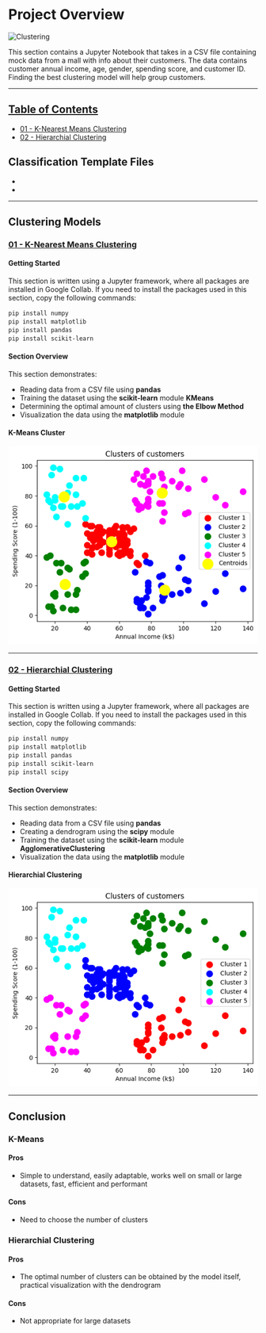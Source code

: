 # **Project Overview** ##
![Clustering](https://1.bp.blogspot.com/-fHdsJ8Q5TFU/WjqTHcKqZ-I/AAAAAAAAAic/_tVg-_c5XjcU96uWkMlzvkJ-yY3kyx2JgCLcBGAs/s1600/K-Means-Clustering-In-Machine-Learning.jpg)

This section contains a Jupyter Notebook that takes in a CSV file containing mock data from a mall with info about their customers. The data contains customer annual income, age, gender, spending score, and customer ID. Finding the best clustering model will help group customers. 

---
## [Table of Contents](#Clustering-Models)
- [01 - K-Nearest Means Clustering](#01---K-Nearest-Means-Clustering)
- [02 - Hierarchial Clustering](#02---Hierarchial-Clustering)

## Classification Template Files 
-
-

---
## **Clustering Models**
### **[01 - K-Nearest Means Clustering](https://github.com/jerrvonewing/machine-learning-a-to-z/blob/main/clustering/01-k-means/k_means_clustering.ipynb)**
#### **Getting Started** 
This section is written using a Jupyter framework, where all packages are installed in  Google Collab. If you need to install the packages used in this section, copy the following commands:

```powershell
pip install numpy
pip install matplotlib
pip install pandas
pip install scikit-learn
```   
#### **Section Overview**
This section demonstrates:

- Reading data from a CSV file using **pandas**
- Training the dataset using the **scikit-learn** module **KMeans**
- Determining the optimal amount of clusters using **the Elbow Method**
- Visualization the data using the **matplotlib** module

#### **K-Means Cluster**
![K-Means Cluster](/clustering/01-k-means/k_means_clustering.png)

---
### **[02 - Hierarchial Clustering](https://github.com/jerrvonewing/machine-learning-a-to-z/blob/main/clustering/02-hierarchial/hierarchial_clustering.ipynb)**


#### **Getting Started**   
This section is written using a Jupyter framework, where all packages are installed in  Google Collab. If you need to install the packages used in this section, copy the following commands:

```powershell
pip install numpy
pip install matplotlib
pip install pandas
pip install scikit-learn
pip install scipy
```   
#### **Section Overview**
This section demonstrates:

- Reading data from a CSV file using **pandas**
- Creating a dendrogram using the **scipy** module
- Training the dataset using the **scikit-learn** module **AgglomerativeClustering**
- Visualization the data using the **matplotlib** module

#### **Hierarchial Clustering**
![Hierarchial Clustering](/clustering/02-hierarchial/hierarchial_clustering.png)

---

## Conclusion
### K-Means
#### Pros
- Simple to understand, easily adaptable, works well on small or large datasets, fast, efficient and performant

#### Cons
- Need to choose the number of clusters

### Hierarchial Clustering
#### Pros
- The optimal number of clusters can be obtained by the model itself, practical visualization with the dendrogram
#### Cons
- Not appropriate for large datasets

